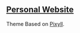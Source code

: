## [Personal Website](http://www.benjaminguillet.com)
Theme Based on [Pixyll](https://github.com/johnotander/pixyll).
